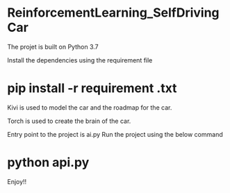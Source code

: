 # ReinforcementLearning_SelfDrivingCar

The projet is built on Python 3.7

Install the dependencies using the requirement file
# pip install -r requirement .txt

Kivi is used to model the car and the roadmap for the car.

Torch is used to create the brain of the car.

Entry point to the project is ai.py
Run the project using the below command
# python api.py

Enjoy!!
